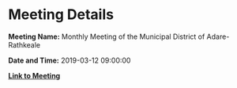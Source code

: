 # Meeting Details

**Meeting Name:** Monthly Meeting of the Municipal District of Adare-Rathkeale

**Date and Time:** 2019-03-12 09:00:00

**[Link to Meeting](https://www.limerick.ie/council/whats-on/monthly-meeting-municipal-district-adare-rathkeale-45)**
